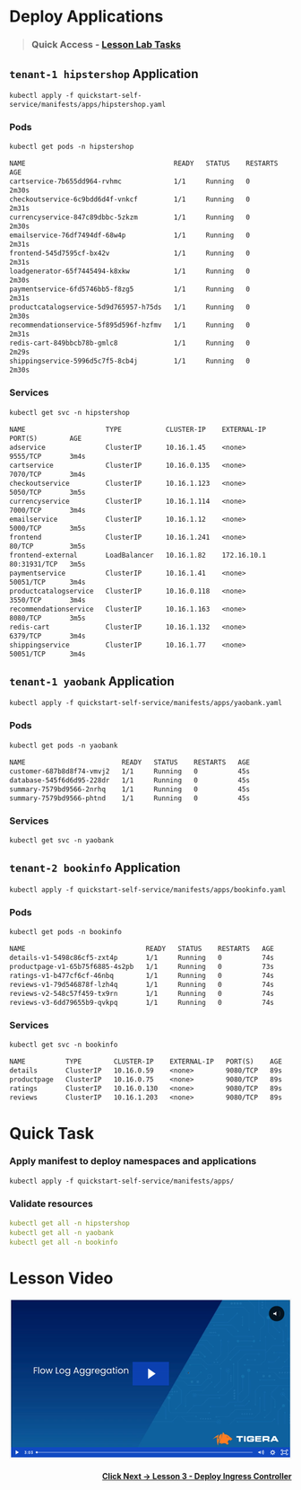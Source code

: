 # Deploy Applications

> ### Quick Access - [Lesson Lab Tasks](#Lesson-Lab-Tasks) 

## `tenant-1 hipstershop` Application

```
kubectl apply -f quickstart-self-service/manifests/apps/hipstershop.yaml

```


### Pods

```
kubectl get pods -n hipstershop 

```
```
NAME                                     READY   STATUS    RESTARTS   AGE
cartservice-7b655dd964-rvhmc             1/1     Running   0          2m30s
checkoutservice-6c9bdd6d4f-vnkcf         1/1     Running   0          2m31s
currencyservice-847c89dbbc-5zkzm         1/1     Running   0          2m30s
emailservice-76df7494df-68w4p            1/1     Running   0          2m31s
frontend-545d7595cf-bx42v                1/1     Running   0          2m31s
loadgenerator-65f7445494-k8xkw           1/1     Running   0          2m30s
paymentservice-6fd5746bb5-f8zg5          1/1     Running   0          2m31s
productcatalogservice-5d9d765957-h75ds   1/1     Running   0          2m30s
recommendationservice-5f895d596f-hzfmv   1/1     Running   0          2m31s
redis-cart-849bbcb78b-gmlc8              1/1     Running   0          2m29s
shippingservice-5996d5c7f5-8cb4j         1/1     Running   0          2m30s
```

### Services

```
kubectl get svc -n hipstershop

```

```
NAME                    TYPE           CLUSTER-IP    EXTERNAL-IP   PORT(S)        AGE
adservice               ClusterIP      10.16.1.45    <none>        9555/TCP       3m4s
cartservice             ClusterIP      10.16.0.135   <none>        7070/TCP       3m4s
checkoutservice         ClusterIP      10.16.1.123   <none>        5050/TCP       3m5s
currencyservice         ClusterIP      10.16.1.114   <none>        7000/TCP       3m4s
emailservice            ClusterIP      10.16.1.12    <none>        5000/TCP       3m5s
frontend                ClusterIP      10.16.1.241   <none>        80/TCP         3m5s
frontend-external       LoadBalancer   10.16.1.82    172.16.10.1   80:31931/TCP   3m5s
paymentservice          ClusterIP      10.16.1.41    <none>        50051/TCP      3m4s
productcatalogservice   ClusterIP      10.16.0.118   <none>        3550/TCP       3m4s
recommendationservice   ClusterIP      10.16.1.163   <none>        8080/TCP       3m5s
redis-cart              ClusterIP      10.16.1.132   <none>        6379/TCP       3m4s
shippingservice         ClusterIP      10.16.1.77    <none>        50051/TCP      3m4s
```

## `tenant-1 yaobank` Application

```
kubectl apply -f quickstart-self-service/manifests/apps/yaobank.yaml 

```

### Pods

```
kubectl get pods -n yaobank

```

```
NAME                        READY   STATUS    RESTARTS   AGE
customer-687b8d8f74-vmvj2   1/1     Running   0          45s
database-545f6d6d95-228dr   1/1     Running   0          45s
summary-7579bd9566-2nrhq    1/1     Running   0          45s
summary-7579bd9566-phtnd    1/1     Running   0          45s
```

### Services

```
kubectl get svc -n yaobank

```

## `tenant-2 bookinfo` Application

```
kubectl apply -f quickstart-self-service/manifests/apps/bookinfo.yaml

```

### Pods

```
kubectl get pods -n bookinfo

```

```
NAME                              READY   STATUS    RESTARTS   AGE
details-v1-5498c86cf5-zxt4p       1/1     Running   0          74s
productpage-v1-65b75f6885-4s2pb   1/1     Running   0          73s
ratings-v1-b477cf6cf-46nbq        1/1     Running   0          74s
reviews-v1-79d546878f-lzh4q       1/1     Running   0          74s
reviews-v2-548c57f459-tx9rn       1/1     Running   0          74s
reviews-v3-6dd79655b9-qvkpq       1/1     Running   0          74s
```

### Services

```
kubectl get svc -n bookinfo 
```

```
NAME          TYPE        CLUSTER-IP    EXTERNAL-IP   PORT(S)    AGE
details       ClusterIP   10.16.0.59    <none>        9080/TCP   89s
productpage   ClusterIP   10.16.0.75    <none>        9080/TCP   89s
ratings       ClusterIP   10.16.0.130   <none>        9080/TCP   89s
reviews       ClusterIP   10.16.1.203   <none>        9080/TCP   89s
```

# Quick Task

### Apply manifest to deploy namespaces and applications

```
kubectl apply -f quickstart-self-service/manifests/apps/

```

### Validate resources
```yaml
kubectl get all -n hipstershop
kubectl get all -n yaobank
kubectl get all -n bookinfo
```

# Lesson Video

<p align="center">

[![video-flow-log-aggregation](images/vfla.png)](https://tigera.wistia.com/medias/yhitu7fhop)

</p>

#### <div align="right">  [Click Next -> Lesson 3 - Deploy Ingress Controller](https://github.com/tigera-cs/quickstart-self-service/blob/main/modules/deploy-ingress-controller.md) </div>
